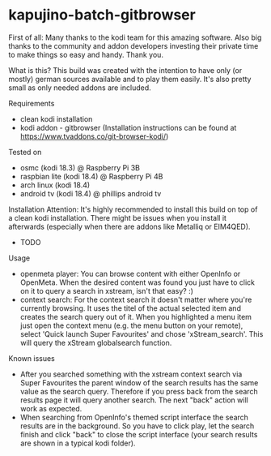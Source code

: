 # kapujino-batch-gitbrowser

First of all: Many thanks to the kodi team for this amazing software.
Also big thanks to the community and addon developers investing their private time to make things so easy and handy. Thank you.

What is this?
This build was created with the intention to have only (or mostly) german sources available and to play them easily.
It's also pretty small as only needed addons are included.

Requirements
- clean kodi installation
- kodi addon - gitbrowser (Installation instructions can be found at https://www.tvaddons.co/git-browser-kodi/)

Tested on
- osmc (kodi 18.3) @ Raspberry Pi 3B
- raspbian lite (kodi 18.4) @ Raspberry Pi 4B
- arch linux (kodi 18.4)
- android tv (kodi 18.4) @ phillips android tv

Installation
Attention: It's highly recommended to install this build on top of a clean kodi installation. There might be issues when you install it afterwards (especially when there are addons like Metalliq or EIM4QED).

- TODO


Usage
- openmeta player: You can browse content with either OpenInfo or OpenMeta. When the desired content was found you just have to click on it to query a search in xstream, isn't that easy? :)
- context search: For the context search it doesn't matter where you're currently browsing. It uses the titel of the actual selected item and creates the search query out of it. When you highlighted a menu item just open the context menu (e.g. the menu button on your remote), select 'Quick launch Super Favourites' and chose 'xStream_search'. This will query the xStream globalsearch function.


Known issues
- After you searched something with the xstream context search via Super Favourites the parent window of the search results has the same value as the search query. Therefore if you press back from the search results page it will query another search. The next "back" action will work as expected.
- When searching from OpenInfo's themed script interface the search results are in the background. So you have to click play, let the search finish and click "back" to close the script interface (your search results are shown in a typical kodi folder).
